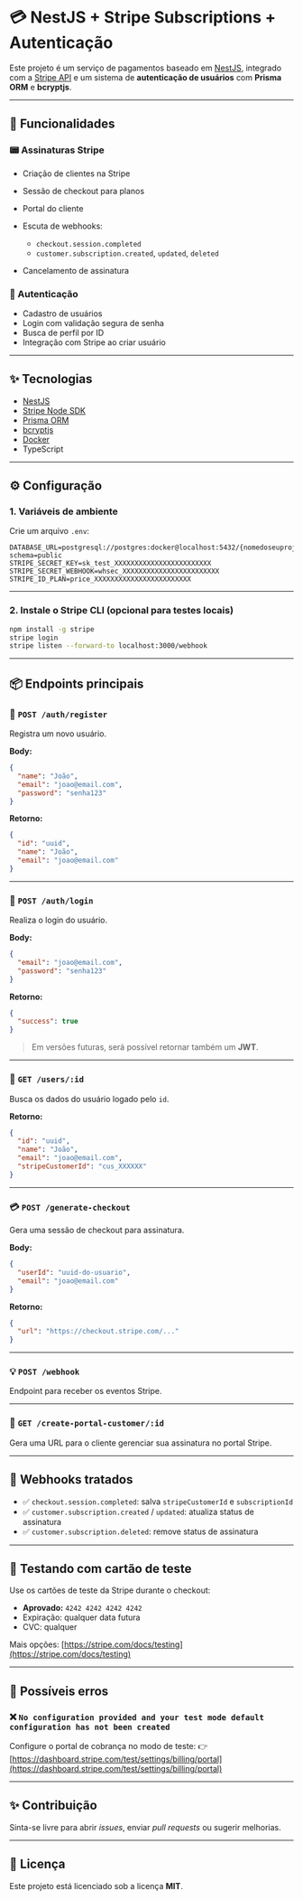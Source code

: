 # 💳 NestJS + Stripe Subscriptions + Autenticação

Este projeto é um serviço de pagamentos baseado em [NestJS](https://nestjs.com/), integrado com a [Stripe API](https://stripe.com/docs/api) e um sistema de **autenticação de usuários** com **Prisma ORM** e **bcryptjs**.

---

## 💠 Funcionalidades

### 📟 Assinaturas Stripe

* Criação de clientes na Stripe
* Sessão de checkout para planos
* Portal do cliente
* Escuta de webhooks:

  * `checkout.session.completed`
  * `customer.subscription.created`, `updated`, `deleted`
* Cancelamento de assinatura

### 👤 Autenticação

* Cadastro de usuários
* Login com validação segura de senha
* Busca de perfil por ID
* Integração com Stripe ao criar usuário

---

## ✨ Tecnologias

* [NestJS](https://nestjs.com/)
* [Stripe Node SDK](https://github.com/stripe/stripe-node)
* [Prisma ORM](https://www.prisma.io/)
* [bcryptjs](https://github.com/dcodeIO/bcrypt.js)
* [Docker](https://www.docker.com/)
* TypeScript

---

## ⚙️ Configuração

### 1. Variáveis de ambiente

Crie um arquivo `.env`:

```env
DATABASE_URL=postgresql://postgres:docker@localhost:5432/{nomedoseuprojeto}?schema=public
STRIPE_SECRET_KEY=sk_test_XXXXXXXXXXXXXXXXXXXXXXXX
STRIPE_SECRET_WEBHOOK=whsec_XXXXXXXXXXXXXXXXXXXXXXXX
STRIPE_ID_PLAN=price_XXXXXXXXXXXXXXXXXXXXXXXX
```

---

### 2. Instale o Stripe CLI (opcional para testes locais)

```bash
npm install -g stripe
stripe login
stripe listen --forward-to localhost:3000/webhook
```

---

## 📦 Endpoints principais

### 🔐 `POST /auth/register`

Registra um novo usuário.

**Body:**

```json
{
  "name": "João",
  "email": "joao@email.com",
  "password": "senha123"
}
```

**Retorno:**

```json
{
  "id": "uuid",
  "name": "João",
  "email": "joao@email.com"
}
```

---

### 🔑 `POST /auth/login`

Realiza o login do usuário.

**Body:**

```json
{
  "email": "joao@email.com",
  "password": "senha123"
}
```

**Retorno:**

```json
{
  "success": true
}
```

> Em versões futuras, será possível retornar também um **JWT**.

---

### 👤 `GET /users/:id`

Busca os dados do usuário logado pelo `id`.

**Retorno:**

```json
{
  "id": "uuid",
  "name": "João",
  "email": "joao@email.com",
  "stripeCustomerId": "cus_XXXXXX"
}
```

---

### 💳 `POST /generate-checkout`

Gera uma sessão de checkout para assinatura.

**Body:**

```json
{
  "userId": "uuid-do-usuario",
  "email": "joao@email.com"
}
```

**Retorno:**

```json
{
  "url": "https://checkout.stripe.com/..."
}
```

---

### 💡 `POST /webhook`

Endpoint para receber os eventos Stripe.

---

### 💠 `GET /create-portal-customer/:id`

Gera uma URL para o cliente gerenciar sua assinatura no portal Stripe.

---

## 🔄 Webhooks tratados

* ✅ `checkout.session.completed`: salva `stripeCustomerId` e `subscriptionId`
* ✅ `customer.subscription.created` / `updated`: atualiza status de assinatura
* ✅ `customer.subscription.deleted`: remove status de assinatura

---

## 🥪 Testando com cartão de teste

Use os cartões de teste da Stripe durante o checkout:

* **Aprovado:** `4242 4242 4242 4242`
* Expiração: qualquer data futura
* CVC: qualquer

Mais opções: [https://stripe.com/docs/testing](https://stripe.com/docs/testing)

---

## 🚜 Possíveis erros

### ❌ `No configuration provided and your test mode default configuration has not been created`

Configure o portal de cobrança no modo de teste:
👉 [https://dashboard.stripe.com/test/settings/billing/portal](https://dashboard.stripe.com/test/settings/billing/portal)

---

## ✨ Contribuição

Sinta-se livre para abrir *issues*, enviar *pull requests* ou sugerir melhorias.

---

## 📝 Licença

Este projeto está licenciado sob a licença **MIT**.
